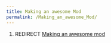```yaml
---
title: Making an awesome Mod
permalink: /Making_an_awesome_Mod/
---
```


1.  REDIRECT [Making an awesome mod](Making_an_awesome_mod "wikilink")